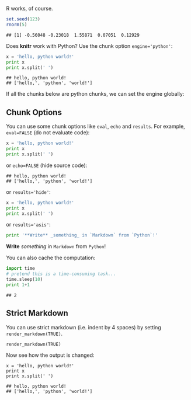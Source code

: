 R works, of course.


```r
set.seed(123)
rnorm(5)
```

```
## [1] -0.56048 -0.23018  1.55871  0.07051  0.12929
```

Does **knitr** work with Python? Use the chunk option `engine='python'`:


```python
x = 'hello, python world!'
print x
print x.split(' ')
```

```
## hello, python world!
## ['hello,', 'python', 'world!']
```

If all the chunks below are python chunks, we can set the engine globally:



## Chunk Options

You can use some chunk options like `eval`, `echo` and `results`. For example, `eval=FALSE` (do not evaluate code):


```python
x = 'hello, python world!'
print x
print x.split(' ')
```

or `echo=FALSE` (hide source code):


```
## hello, python world!
## ['hello,', 'python', 'world!']
```

or `results='hide'`:


```python
x = 'hello, python world!'
print x
print x.split(' ')
```

or `results='asis'`:


```python
print '**Write** _something_ in `Markdown` from `Python`!'
```


**Write** _something_ in `Markdown` from `Python`!

You can also cache the computation:


```python
import time
# pretend this is a time-consuming task...
time.sleep(10)
print 1+1
```

```
## 2
```

## Strict Markdown

You can use strict markdown (i.e. indent by 4 spaces) by setting `render_markdown(TRUE)`.


    render_markdown(TRUE)

Now see how the output is changed:


    x = 'hello, python world!'
    print x
    print x.split(' ')

    ## hello, python world!
    ## ['hello,', 'python', 'world!']
